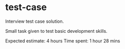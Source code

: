 # test-case
Interview test case solution.

Small task given to test basic development skills.

Expected estimate: 4 hours
Time spent: 1 hour 28 mins
